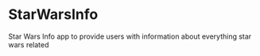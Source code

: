 # StarWarsInfo
Star Wars Info app to provide users with information about everything star wars related 
